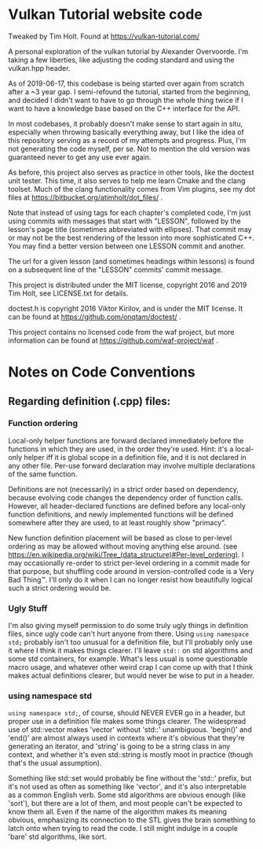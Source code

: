 Vulkan Tutorial website code
============================

Tweaked by Tim Holt. Found at https://vulkan-tutorial.com/

A personal exploration of the vulkan tutorial by Alexander Overvoorde. I'm taking a few liberties, like adjusting the coding standard and using the vulkan.hpp header.

As of 2019-06-17, this codebase is being started over again from scratch after a ~3 year gap. I semi-refound the tutorial, started from the beginning, and decided I didn't want to have to go through the whole thing twice if I want to have a knowledge base based on the C++ interface for the API.

In most codebases, it probably doesn't make sense to start again in situ, especially when throwing basically everything away, but I like the idea of this repository serving as a record of my attempts and progress. Plus, I'm not generating the code myself, per se. Not to mention the old version was guaranteed never to get any use ever again.

As before, this project also serves as practice in other tools, like the doctest unit tester. This time, it also serves to help me learn Cmake and the clang toolset. Much of the clang functionality comes from Vim plugins, see my dot files at https://bitbucket.org/atimholt/dot_files/ .

Note that instead of using tags for each chapter's completed code, I'm just using commits with messages that start with "LESSON", followed by the lesson's page title (sometimes abbreviated with ellipses). That commit may or may not be the best rendering of the lesson into more sophisticated C++. You may find a better version between one LESSON commit and another.

The url for a given lesson (and sometimes headings within lessons) is found on a subsequent line of the "LESSON" commits' commit message.

This project is distributed under the MIT license, copyright 2016 and 2019 Tim Holt, see LICENSE.txt for details.

doctest.h is copyright 2016 Viktor Kirilov, and is under the MIT license. It can be found at https://github.com/onqtam/doctest/ .

This project contains no licensed code from the waf project, but more information can be found at https://github.com/waf-project/waf .

Notes on Code Conventions
=========================

## Regarding definition (.cpp) files:

### Function ordering

Local-only helper functions are forward declared immediately before the functions in which they are used, in the order they're used. Hint: it's a local-only helper iff it is global scope in a definition file, and it is not declared in any other file. Per-use forward declaration may involve multiple declarations of the same function.

Definitions are not (necessarily) in a strict order based on dependency, because evolving code changes the dependency order of function calls. However, all header-declared functions are defined before any local-only function definitions, and newly implemented functions will be defined somewhere after they are used, to at least roughly show "primacy".

New function definition placement will be based as close to per-level ordering as may be allowed without moving anything else around. (see https://en.wikipedia.org/wiki/Tree_(data_structure)#Per-level_ordering). I may occasionally re-order to strict per-level ordering in a commit made for that purpose, but shuffling code around in version-controlled code is a Very Bad Thing™. I'll only do it when I can no longer resist how beautifully logical such a strict ordering would be.

### Ugly Stuff

I'm also giving myself permission to do some truly ugly things in definition files, since ugly code can't hurt anyone from there. Using `using namespace std;` probably isn't too unusual for a definition file, but I'll probably only use it where I think it makes things clearer. I'll leave `std::` on std algorithms and some std containers, for example. What's less usual is some questionable macro usage, and whatever other weird crap I can come up with that I think makes actual definitions clearer, but would never be wise to put in a header.

### using namespace std

`using namespace std;`, of course, should NEVER EVER go in a header, but proper use in a definition file makes some things clearer. The widespread use of std::vector makes 'vector' without 'std::' unambiguous. 'begin()' and 'end()' are almost always used in contexts where it's obvious that they're generating an iterator, and 'string' is going to be a string class in any context, and whether it's even std::string is mostly moot in practice (though that's the usual assumption).

Something like std::set would probably be fine without the 'std::' prefix, but it's not used as often as something like 'vector', and it's also interpretable as a common English verb. Some std algorithms are obvious enough (like 'sort'), but there are a lot of them, and most people can't be expected to know them all. Even if the name of the algorithm makes its meaning obvious, emphasizing its connection to the STL gives the brain something to latch onto when trying to read the code. I still might indulge in a couple 'bare' std algorithms, like sort.

